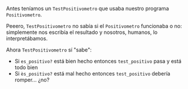 Antes teníamos un `TestPositivometro` que usaba nuestro programa `Positivometro`. 

Peeero, `TestPositivometro` no sabía si el `Positivometro` funcionaba o no: simplemente nos escribía el resultado y nosotros, humanos, lo interpretábamos.

Ahora `TestPositivometro` sí "sabe": 

* Si `es_positivo?` está bien hecho entonces `test_positivo` pasa y está todo bien 
* Si `ès_positivo?` está mal hecho entonces `test_positivo` debería romper... ¿no?